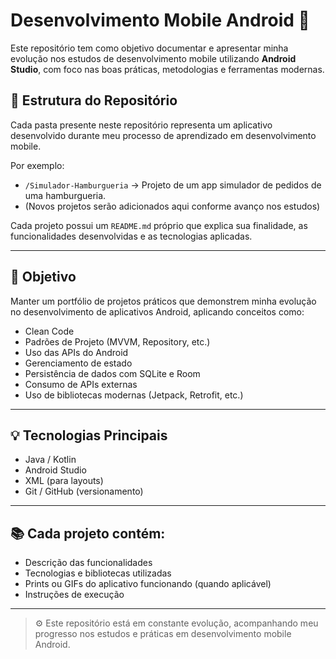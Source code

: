 # Desenvolvimento Mobile Android 📱

Este repositório tem como objetivo documentar e apresentar minha evolução nos estudos de desenvolvimento mobile utilizando **Android Studio**, com foco nas boas práticas, metodologias e ferramentas modernas.

## 📂 Estrutura do Repositório

Cada pasta presente neste repositório representa um aplicativo desenvolvido durante meu processo de aprendizado em desenvolvimento mobile.

Por exemplo:
- `/Simulador-Hamburgueria` → Projeto de um app simulador de pedidos de uma hamburgueria.
- (Novos projetos serão adicionados aqui conforme avanço nos estudos)

Cada projeto possui um `README.md` próprio que explica sua finalidade, as funcionalidades desenvolvidas e as tecnologias aplicadas.

---

## 🚀 Objetivo

Manter um portfólio de projetos práticos que demonstrem minha evolução no desenvolvimento de aplicativos Android, aplicando conceitos como:

- Clean Code
- Padrões de Projeto (MVVM, Repository, etc.)
- Uso das APIs do Android
- Gerenciamento de estado
- Persistência de dados com SQLite e Room
- Consumo de APIs externas
- Uso de bibliotecas modernas (Jetpack, Retrofit, etc.)

---

## 💡 Tecnologias Principais

- Java / Kotlin
- Android Studio
- XML (para layouts)
- Git / GitHub (versionamento)

---

## 📚 Cada projeto contém:

- Descrição das funcionalidades
- Tecnologias e bibliotecas utilizadas
- Prints ou GIFs do aplicativo funcionando (quando aplicável)
- Instruções de execução

---

> ⚙️ Este repositório está em constante evolução, acompanhando meu progresso nos estudos e práticas em desenvolvimento mobile Android.
